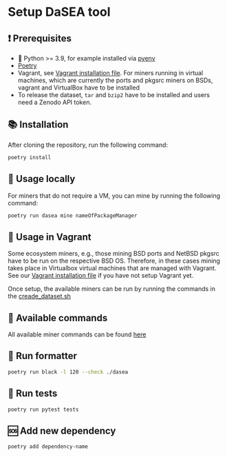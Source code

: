 # Setup DaSEA tool

## ❗ Prerequisites

- 🐍 Python >= 3.9, for example installed via [pyenv](https://github.com/pyenv/pyenv)
- [Poetry](https://python-poetry.org/docs/)
- Vagrant, see [Vagrant installation file](https://github.com/DaSEA-project/DASEA/blob/main/docs/setup_vagrant.md). For miners running in virtual machines, which are currently the ports and pkgsrc miners on BSDs, vagrant and VirtualBox have to be installed
- To release the dataset, `tar` and `bzip2` have to be installed and users need a Zenodo API token.

## 📚 Installation

After cloning the repository, run the following command:

```bash
poetry install
```

## 📝 Usage locally

For miners that do not require a VM, you can mine by running the following command:

```bash
poetry run dasea mine nameOfPackageManager
```

## 📝 Usage in Vagrant

Some ecosystem miners, e.g., those mining BSD ports and NetBSD pkgsrc have to be run on the respective BSD OS.
Therefore, in these cases mining takes place in Virtualbox virtual machines that are managed with Vagrant. See our [Vagrant installation file](https://github.com/DaSEA-project/DASEA/blob/main/docs/setup_vagrant.md) if you have not setup Vagrant yet.

Once setup, the available miners can be run by running the commands in the [creade_dataset.sh](https://github.com/DaSEA-project/DASEA/blob/main/bin/create_dataset.sh)

## 🤖 Available commands

All available miner commands can be found [here](https://github.com/DaSEA-project/DASEA/blob/main/docs/available_commands.adoc)

## 📄 Run formatter

```bash
poetry run black -l 120 --check ./dasea
```

## 🧪 Run tests

```bash
poetry run pytest tests
```

## 🆘 Add new dependency

```bash
poetry add dependency-name
```
